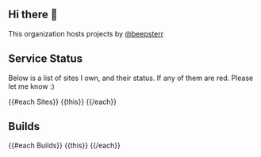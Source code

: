 ## Hi there 👋

This organization hosts projects by [@beepsterr](https://github.com/BeepSterr)
## Service Status
Below is a list of sites I own, and their status. 
If any of them are red. Please let me know :)


{{#each Sites}}
{{this}}
{{/each}}

## Builds
{{#each Builds}}
{{this}}
{{/each}}

